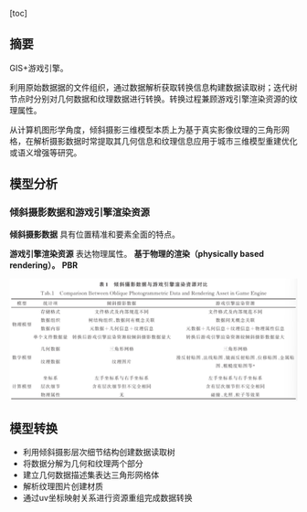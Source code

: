 [toc]

## 摘要

GIS+游戏引擎。

利用原始数据据的文件组织，通过数据解析获取转换信息构建数据读取树；迭代树节点时分别对几何数据和纹理数据进行转换。转换过程兼顾游戏引擎渲染资源的纹理属性。

从计算机图形学角度，倾斜摄影三维模型本质上为基于真实影像纹理的三角形网格，在解析摄影数据时常提取其几何信息和纹理信息应用于城市三维模型重建优化或语义增强等研究。

## 模型分析

### 倾斜摄影数据和游戏引擎渲染资源

**倾斜摄影数据**
具有位置精准和要素全面的特点。

**游戏引擎渲染资源**
表达物理属性。
**基于物理的渲染（physically based rendering）。**
**PBR**

![1682919982166](image/倾斜摄影模型UE4渲染的数据转换方法/1682919982166.png)

## 模型转换

+ 利用倾斜摄影层次细节结构创建数据读取树
+ 将数据分解为几何和纹理两个部分
+ 建立几何数据描述集表达三角形网格体
+ 解析纹理图片创建材质
+ 通过uv坐标映射关系进行资源重组完成数据转换
